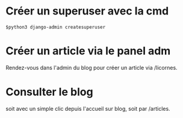 Créer un superuser avec la cmd
=======

````
$python3 django-admin createsuperuser
````

Créer un article via le panel adm
=======

Rendez-vous dans l'admin du blog pour créer un article via /licornes.


Consulter le blog
=======

soit avec un simple clic depuis l'accueil sur blog, soit par /articles.
